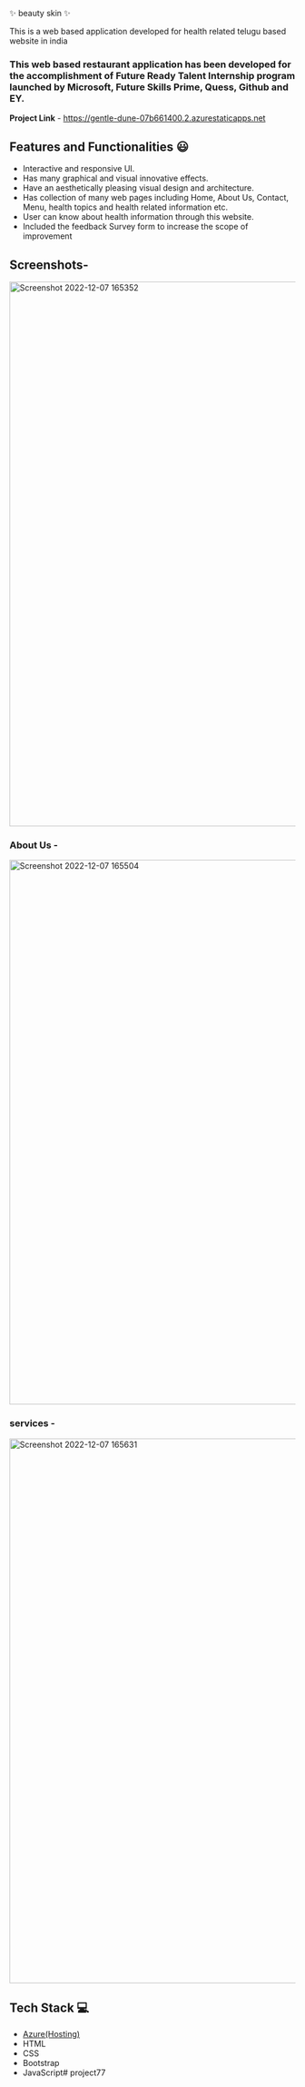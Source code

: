 ✨ beauty skin  ✨

This is a web based application developed for health related telugu based website in india

### This web based restaurant application has been developed for the accomplishment of Future Ready Talent Internship program launched by Microsoft, Future Skills Prime, Quess, Github and EY.


**Project Link** - https://gentle-dune-07b661400.2.azurestaticapps.net


## Features and Functionalities 😃

- Interactive and responsive UI.
- Has many graphical and visual innovative effects.
- Have an aesthetically pleasing visual design and architecture.
- Has collection of many web pages including Home, About Us, Contact, Menu, health topics and health related information etc.
- User can know about health information through this website.
- Included the feedback Survey form to increase the scope of improvement 

## Screenshots-

<img width="960" alt="Screenshot 2022-12-07 165352" src="https://user-images.githubusercontent.com/117890189/206167862-17c410c6-09b3-4042-84ee-a95c0f3fbf0f.png">

   

### About Us -

<img width="960" alt="Screenshot 2022-12-07 165504" src="https://user-images.githubusercontent.com/117890189/206168219-f56850ba-cb18-44ba-ab2d-0b6a27279acb.png">

### services -

<img width="960" alt="Screenshot 2022-12-07 165631" src="https://user-images.githubusercontent.com/117890189/206168286-2ddf1c93-2a68-400c-b4f7-9bc9dfbbed8a.png">


## Tech Stack 💻

- [Azure(Hosting)](https://azure.microsoft.com/en-in/features/azure-portal/)
- HTML
- CSS
- Bootstrap
- JavaScript# project77
